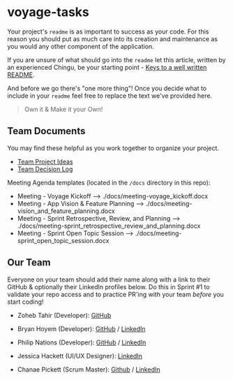 # voyage-tasks

Your project's `readme` is as important to success as your code. For
this reason you should put as much care into its creation and maintenance
as you would any other component of the application.

If you are unsure of what should go into the `readme` let this article,
written by an experienced Chingu, be your starting point -
[Keys to a well written README](https://tinyurl.com/yk3wubft).

And before we go there's "one more thing"! Once you decide what to include
in your `readme` feel free to replace the text we've provided here.

> Own it & Make it your Own!

## Team Documents

You may find these helpful as you work together to organize your project.

- [Team Project Ideas](./docs/team_project_ideas.md)
- [Team Decision Log](./docs/team_decision_log.md)

Meeting Agenda templates (located in the `/docs` directory in this repo):

- Meeting - Voyage Kickoff --> ./docs/meeting-voyage_kickoff.docx
- Meeting - App Vision & Feature Planning --> ./docs/meeting-vision_and_feature_planning.docx
- Meeting - Sprint Retrospective, Review, and Planning --> ./docs/meeting-sprint_retrospective_review_and_planning.docx
- Meeting - Sprint Open Topic Session --> ./docs/meeting-sprint_open_topic_session.docx

## Our Team

Everyone on your team should add their name along with a link to their GitHub
& optionally their LinkedIn profiles below. Do this in Sprint #1 to validate
your repo access and to practice PR'ing with your team _before_ you start
coding!


- Zoheb Tahir (Developer): [GitHub](https://github.com/ZohebTahir)  

- Bryan Hoyem (Developer): [GitHub](https://github.com/bhoyem) / [LinkedIn](https://linkedin.com/in/bryanhoyem)

- Philip Nations (Developer): [GitHub](https://github.com/pnations) / [LinkedIn](https://www.linkedin.com/in/pnations/)

- Jessica Hackett (UI/UX Designer): [LinkedIn](https://www.linkedin.com/in/jessica-hackett-6725a4325/?trk=opento_sprofile_topcard****)

- Chanae Pickett (Scrum Master): [Github](https://github.com/chanaelynease) / [LinkedIn](https://linkedin.com/in/chanaepickett)

